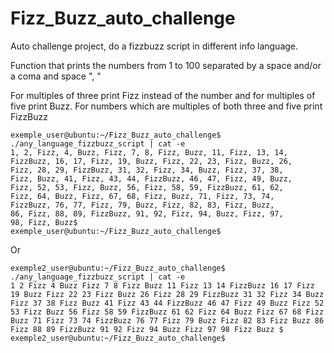 # Fizz_Buzz_auto_challenge

Auto challenge project, do a fizzbuzz script in different info language.

Function that prints the numbers from 1 to 100 separated by a space and/or a coma and space ", "

For multiples of three print Fizz instead of the number and for multiples of five print Buzz.
For numbers which are multiples of both three and five print FizzBuzz

```
exemple_user@ubuntu:~/Fizz_Buzz_auto_challenge$ ./any_language_fizzbuzz_script | cat -e
1, 2, Fizz, 4, Buzz, Fizz, 7, 8, Fizz, Buzz, 11, Fizz, 13, 14,
FizzBuzz, 16, 17, Fizz, 19, Buzz, Fizz, 22, 23, Fizz, Buzz, 26,
Fizz, 28, 29, FizzBuzz, 31, 32, Fizz, 34, Buzz, Fizz, 37, 38,
Fizz, Buzz, 41, Fizz, 43, 44, FizzBuzz, 46, 47, Fizz, 49, Buzz,
Fizz, 52, 53, Fizz, Buzz, 56, Fizz, 58, 59, FizzBuzz, 61, 62,
Fizz, 64, Buzz, Fizz, 67, 68, Fizz, Buzz, 71, Fizz, 73, 74,
FizzBuzz, 76, 77, Fizz, 79, Buzz, Fizz, 82, 83, Fizz, Buzz,
86, Fizz, 88, 89, FizzBuzz, 91, 92, Fizz, 94, Buzz, Fizz, 97,
98, Fizz, Buzz$
exemple_user@ubuntu:~/Fizz_Buzz_auto_challenge$
```
Or

```
exemple2_user@ubuntu:~/Fizz_Buzz_auto_challenge$ ./any_language_fizzbuzz_script | cat -e
1 2 Fizz 4 Buzz Fizz 7 8 Fizz Buzz 11 Fizz 13 14 FizzBuzz 16 17 Fizz 19 Buzz Fizz 22 23 Fizz Buzz 26 Fizz 28 29 FizzBuzz 31 32 Fizz 34 Buzz Fizz 37 38 Fizz Buzz 41 Fizz 43 44 FizzBuzz 46 47 Fizz 49 Buzz Fizz 52 53 Fizz Buzz 56 Fizz 58 59 FizzBuzz 61 62 Fizz 64 Buzz Fizz 67 68 Fizz Buzz 71 Fizz 73 74 FizzBuzz 76 77 Fizz 79 Buzz Fizz 82 83 Fizz Buzz 86 Fizz 88 89 FizzBuzz 91 92 Fizz 94 Buzz Fizz 97 98 Fizz Buzz $
exemple2_user@ubuntu:~/Fizz_Buzz_auto_challenge$
```
